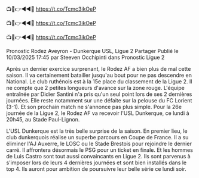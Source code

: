 📺📱👉◄◄🔴 https://t.co/Tcmc3ikOeP

📺📱👉◄◄🔴 https://t.co/Tcmc3ikOeP

📺📱👉◄◄🔴 https://t.co/Tcmc3ikOeP



Pronostic Rodez Aveyron - Dunkerque USL, Ligue 2
Partager
Publié le 10/03/2025 17:45  par Steeven Occhipinti dans Pronostic Ligue 2

Après un dernier exercice surprenant, le Rodez AF a bien plus de mal cette saison. Il va certainement batailler jusqu'au bout pour ne pas descendre en National. Le club ruthénois est à la 15e place du classement de la Ligue 2. Il ne compte que 2 petites longueurs d'avance sur la zone rouge. L'équipe entraînée par Didier Santini n'a pris qu'un seul point lors de ses 2 dernières journées. Elle reste notamment sur une défaite sur la pelouse du FC Lorient (3-1). Et son prochain match ne s'annonce pas plus simple. Pour la 26e journée de la Ligue 2, le Rodez AF va recevoir l'USL Dunkerque, ce lundi à 20h45, au Stade Paul-Lignon.

L'USL Dunkerque est la très belle surprise de la saison. En premier lieu, le club dunkerquois réalise un superbe parcours en Coupe de France. Il a su éliminer l'AJ Auxerre, le LOSC ou le Stade Brestois pour rejoindre le dernier carré. Il affrontera désormais le PSG pour un ticket en finale. Et les hommes de Luis Castro sont tout aussi convaincants en Ligue 2. Ils sont parvenus à s'imposer lors de leurs 4 dernières journées et sont bien installés dans le top 4. Ils auront pour ambition de poursuivre leur belle série ce lundi soir.
